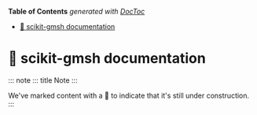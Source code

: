 <!-- START doctoc generated TOC please keep comment here to allow auto update -->
<!-- DON'T EDIT THIS SECTION, INSTEAD RE-RUN doctoc TO UPDATE -->
**Table of Contents**  *generated with [DocToc](https://github.com/thlorenz/doctoc)*

- [🚧 scikit-gmsh documentation](#-scikit-gmsh-documentation)

<!-- END doctoc generated TOC please keep comment here to allow auto update -->

# 🚧 scikit-gmsh documentation

::: note
::: title
Note
:::

We\'ve marked content with a 🚧 to indicate that it\'s still under
construction.
:::

